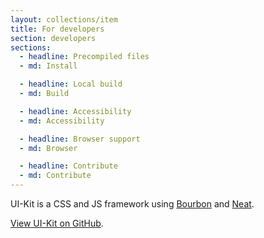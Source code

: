 ```yaml
---
layout: collections/item
title: For developers
section: developers
sections:
  - headline: Precompiled files
  - md: Install

  - headline: Local build
  - md: Build

  - headline: Accessibility
  - md: Accessibility

  - headline: Browser support
  - md: Browser

  - headline: Contribute
  - md: Contribute
---
```


<p class="abstract">UI-Kit is a CSS and JS framework using <a href="http://bourbon.io/" rel="external">Bourbon</a> and <a href="http://neat.bourbon.io/" rel="external">Neat</a>.</p>

<a href="https://github.com/AusDTO/gov-au-ui-kit/" rel="external">View UI-Kit on GitHub</a>.
